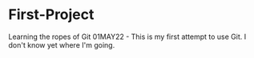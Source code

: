 # First-Project
Learning the ropes of Git
01MAY22 - This is my first attempt to use Git. I don't know yet where I'm going.
